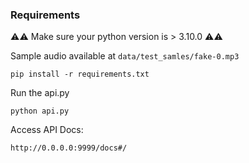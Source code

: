 ### Requirements 

⚠️⚠️ Make sure your python version is > 3.10.0 ⚠️⚠️

Sample audio available at `data/test_samles/fake-0.mp3`

```
pip install -r requirements.txt
```

Run the api.py 

```
python api.py

```

Access API Docs:

```
http://0.0.0.0:9999/docs#/

```
